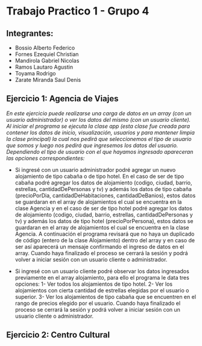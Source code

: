 # Trabajo Practico 1 - Grupo 4

## Integrantes:
* Bossio Alberto Federico
* Fornes Ezequiel Christian
* Mandirola Gabriel Nicolas
* Ramos Lautaro Agustin
* Toyama Rodrigo
* Zarate Miranda Saul Denis


## Ejercicio 1: Agencia de Viajes

_En este ejercicio puede realizarse una carga de datos en un array (con un usuario administrador) o ver los datos del mismo (con un usuario cliente).
Al iniciar el programa se ejecuta la clase app (esta clase fue creada para contener los datos de inicio, visualización, usuarios y para mantener limpia la clase principal) la cual nos pedirá que seleccionemos el tipo de usuario que somos y luego nos pedirá que ingresemos los datos del usuario.
Dependiendo el tipo de usuario con el que hayamos ingresado apareceran las opciones correspondientes:_

* Si ingresé con un usuario administrador podré agregar un nuevo alojamiento de tipo cabaña o de tipo hotel. En el caso de ser de tipo cabaña podré agregar los datos de alojamiento (codigo, ciudad, barrio, estrellas, cantidadDePersonas y tv) y además los datos de tipo cabaña (precioPorDia, cantidadDeHabitaciones, cantidadDeBanios), estos datos se guardaran en el array de alojamientos el cual se encuentra en la clase Agencia y en el caso de ser de tipo hotel podré agregar los datos de alojamiento (codigo, ciudad, barrio, estrellas, cantidadDePersonas y tv) y además los datos de tipo hotel (precioPorPersona), estos datos se guardaran en el array de alojamientos el cual se encuentra en la clase Agencia. A continuación el programa revisará que no haya un duplicado de código (entero de la clase Alojamiento) dentro del array y en caso de ser así aparecerá un mensaje confirmando el ingreso de datos en el array. Cuando haya finalizado el proceso se cerrará la sesión y podrá volver a iniciar sesión con un usuario cliente o administrador.

* Si ingresé con un usuario cliente podré observar los datos ingresados previamente en el array alojamiento, para ello el programa le data tres opciones: 1- Ver todos los alojamientos de tipo hotel. 2- Ver los alojamientos con cierta cantidad de estrellas elegidas por el usuario o superior. 3- Ver los alojamientos de tipo cabaña que se encuentren en el rango de precios elegido por el usuario. Cuando haya finalizado el proceso se cerrará la sesión y podrá volver a iniciar sesión con un usuario cliente o administrador.



## Ejercicio 2: Centro Cultural
